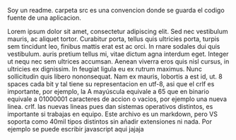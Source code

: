 Soy un readme. carpeta src es una convencion donde se guarda el codigo fuente de una aplicacion. 

Lorem ipsum dolor sit amet,
consectetur adipiscing elit. Sed nec
vestibulum mauris, ac aliquet tortor.
Curabitur porta, tellus quis ultricies
porta, turpis sem tincidunt leo,
finibus mattis erat est ac orci. In
rnare sodales dui quis vestibulum.
auris pretium tellus mi, vitae dictum
agna interdum eget. Integer ut nequ
nec sem ultrices accumsan. Aenean
viverra eros quis nisl cursus, in
ultricies ex dignissim. In feugiat
ligula eu ex rutrum maximus. Nunc
sollicitudin quis libero nononsequat.
Nam ex mauris, lobortis a est id, ut.
        8 spaces
  cada bit y tal tiene su representacion en utf-8, asi que el crlf es importante, por ejemplo, la A mayúscula equivale a 65 que en binario equivale a 01000001
  caracteres de accion o vacios, por ejemplo una nueva linea. crlf. las nuevas lineas pues dan sistemas operativos distintos, es importante si trabajas en equipo.
  Este archivo es un markdown, pero VS soporta como 40mil tipos distintos sin añadir extensiones ni nada. Por ejemplo se puede escribir javascript aqui jajaja